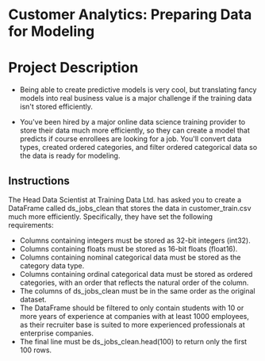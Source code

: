 # Customer Analytics: Preparing Data for Modeling
# Project Description
- Being able to create predictive models is very cool, but translating fancy models into real business value is a major challenge if the training data isn't stored efficiently.

- You've been hired by a major online data science training provider to store their data much more efficiently, so they can create a model that predicts if course enrollees are looking for a job. You'll convert data types, created ordered categories, and filter ordered categorical data so the data is ready for modeling.

## Instructions
The Head Data Scientist at Training Data Ltd. has asked you to create a DataFrame called ds_jobs_clean that stores the data in customer_train.csv much more efficiently. Specifically, they have set the following requirements:

- Columns containing integers must be stored as 32-bit integers (int32).
- Columns containing floats must be stored as 16-bit floats (float16).
- Columns containing nominal categorical data must be stored as the category data type.
- Columns containing ordinal categorical data must be stored as ordered categories, with an order that reflects the natural order of the column.
- The columns of ds_jobs_clean must be in the same order as the original dataset.
- The DataFrame should be filtered to only contain students with 10 or more years of experience at companies with at least 1000 employees, as their recruiter base is suited to more experienced professionals at enterprise companies.
- The final line must be ds_jobs_clean.head(100) to return only the first 100 rows.
